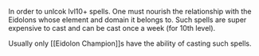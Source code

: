 In order to unlcok lvl10+ spells. One must nourish the relationship with the Eidolons whose element and domain it belongs to. Such spells are super expensive to cast and can be cast once a week (for 10th level).

Usually only [[Eidolon Champion]]s have the ability of casting such spells.